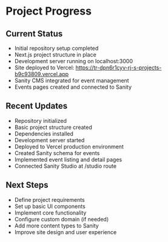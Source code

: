 # Project Progress

## Current Status
- Initial repository setup completed
- Next.js project structure in place
- Development server running on localhost:3000
- Site deployed to Vercel: https://tr-dpn6r1cyv-rj-s-projects-b9c93809.vercel.app
- Sanity CMS integrated for event management
- Events pages created and connected to Sanity

## Recent Updates
- Repository initialized
- Basic project structure created
- Dependencies installed
- Development server started
- Deployed to Vercel production environment
- Created Sanity schema for events
- Implemented event listing and detail pages
- Connected Sanity Studio at /studio route

## Next Steps
- Define project requirements
- Set up basic UI components
- Implement core functionality
- Configure custom domain (if needed)
- Add more content types to Sanity
- Improve site design and user experience 